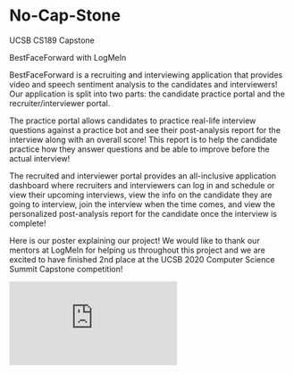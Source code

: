 # No-Cap-Stone
UCSB CS189 Capstone

BestFaceForward with LogMeIn

BestFaceForward is a recruiting and interviewing application that provides video and speech sentiment analysis to the candidates and interviewers! Our application is split into two parts: the candidate practice portal and the recruiter/interviewer portal.

The practice portal allows candidates to practice real-life interview questions against a practice bot and see their post-analysis report for the interview along with an overall score! This report is to help the candidate practice how they answer questions and be able to improve before the actual interview!

The recruited and interviewer portal provides an all-inclusive application dashboard where recruiters and interviewers can log in and schedule or view their upcoming interviews, view the info on the candidate they are going to interview, join the interview when the time comes, and view the personalized post-analysis report for the candidate once the interview is complete!

Here is our poster explaining our project! We would like to thank our mentors at LogMeIn for helping us throughout this project and we are excited to have finished 2nd place at the UCSB 2020 Computer Science Summit Capstone competition!


![BestFaceForward Poster](https://capstone.cs.ucsb.edu/team_docs_20/posters/logmein.pdf)
